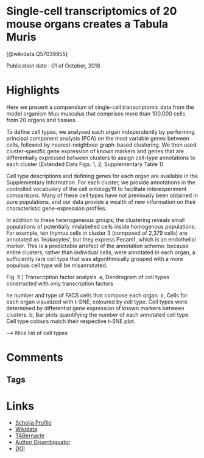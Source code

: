 Single-cell transcriptomics of 20 mouse organs creates a Tabula Muris
=====================================================================
  
  [@wikidata:Q57039955]  
  
Publication date : 01 of October, 2018  

# Highlights
Here we present a compendium of single-cell transcriptomic data from the model organism Mus musculus that comprises more than 100,000 cells from 20 organs and tissues.

To define cell types, we analysed each organ independently by performing
principal component analysis (PCA) on the most variable genes between
cells, followed by nearest-neighbour graph-based clustering. We then
used cluster-specific gene expression of known markers and genes
that are differentially expressed between clusters to assign cell-type
annotations to each cluster (Extended Data Figs. 1, 2, Supplementary
Table 1)

Cell type descriptions and defining genes for each organ are available in
the Supplementary Information. For each cluster, we provide annotations in the controlled vocabulary of the cell ontology19 to facilitate interexperiment comparisons. Many of these cell types have not previously
been obtained in pure populations, and our data provide a wealth of
new information on their characteristic gene-expression profiles.


In addition to these heterogeneous groups, the clustering reveals
small populations of potentially mislabelled cells inside homogenous
populations. For example, ten thymus cells in cluster 3 (composed
of 2,379 cells) are annotated as ‘leukocytes’, but they express Pecam1,
which is an endothelial marker. This is a predictable artefact of the
annotation scheme: because entire clusters, rather than individual
cells, were annotated in each organ, a sufficiently rare cell type that was
algorithmically grouped with a more populous cell type will be misannotated. 

Fig. 5 | Transcription factor analysis. a, Dendrogram of cell types
constructed with only transcription factors

he number and type of FACS cells that compose
each organ. a, Cells for each organ visualized with t-SNE, coloured by cell
type. Cell types were determined by differential gene expression of known
markers between clusters. b, Bar plots quantifying the number of each
annotated cell type. Cell type colours match their respective t-SNE plot.

--> Nice list of cell types
# Comments

## Tags

# Links
  
 * [Scholia Profile](https://scholia.toolforge.org/work/Q57039955)  
 * [Wikidata](https://www.wikidata.org/wiki/Q57039955)  
 * [TABernacle](https://tabernacle.toolforge.org/?#/tab/manual/Q57039955/P921%3BP4510)  
 * [Author Disambiguator](https://author-disambiguator.toolforge.org/work_item_oauth.php?id=Q57039955&batch_id=&match=1&author_list_id=&doit=Get+author+links+for+work)  
 * [DOI](https://doi.org/10.1038/S41586-018-0590-4)  
